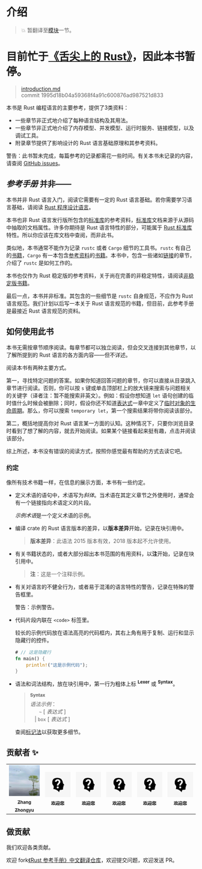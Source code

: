 # 介绍

> 💥 暂翻译至[模块](https://books.budshome.com/rust-reference/items/modules.html)一节。

# 目前忙于[《舌尖上的 Rust》](https://books.budshome.com/rust-cookbook)，因此本书暂停。

> [introduction.md](https://github.com/rust-lang/reference/blob/master/src/introduction.md)
> <br />
> commit 1995d18b04a59368f4a91c600876ad987521d833

本书是 Rust 编程语言的主要参考，提供了3类资料：

  - 一些章节非正式地介绍了每种语言结构及其用法。
  - 一些章节非正式地介绍了内存模型、并发模型、运行时服务、链接模型，以及调试工具。
  - 附录章节提供了影响设计的 Rust 语言基础原理和其参考资料。

<div class="warning">

警告：此书暂未完成，每篇参考的记录都需花一些时间。有关本书未记录的内容，请查阅 [GitHub issues]。

</div>

## *参考手册* 并非——

本书并非 Rust 语言入门，阅读它需要有一定的 Rust 语言基础。若你需要学习语言基础，请阅读 [Rust 程序设计语言]。

本书也非 Rust 语言发行版所包含的[标准库]的参考资料，[标准库]文档来源于从源码中抽取的文档属性。许多你期待是 Rust 语言特性的部分，可能属于 [Rust 标准库][标准库]特性。所以你应该在库文档中查阅，而非此书。

类似地，本书通常不能作为记录 `rustc` 或者 `Cargo` 细节的工具书。`rustc` 有自己的[书籍][rustc book]，`Cargo` 有一本包含[参考资料][cargo reference]的[书籍][cargo book]。本书中，包含一些诸如[链接][linkage]的章节，介绍了 `rustc` 是如何工作的。

本书也仅作为 Rust 稳定版的参考资料，关于尚在完善的非稳定特性，请阅读[非稳定版书籍][Unstable Book]。

最后一点，本书并非标准。其包含的一些细节是 `rustc` 自身规范，不应作为 Rust 语言规范。我们计划以后写一本关于 Rust 语言规范的书籍，但目前，此参考手册是最接近 Rust 语言规范的资料。

## 如何使用此书

本书无需按章节顺序阅读。每章节都可以独立阅读，但会交叉连接到其他章节，以了解所提到的 Rust 语言的各方面内容——但不详述。

阅读本书有两种主要方式。

第一，寻找特定问题的答案。如果你知道回答问题的章节，你可以直接从目录跳入章节进行阅读。否则，你可以按 `s` 键或单击顶部栏上的放大镜来搜索与问题相关的关键字（译者注：暂不能搜索非英文）。例如：假设你想知道 `let` 语句创建的临时值什么时候会被删除；同时，假设你还不知道[表达式][expressions chapter]一章中定义了[临时对象的生命周期][lifetime of temporaries]。那么，你可以搜索 `temporary let`，第一个搜索结果将带你阅读该部分。 

第二，概括地提高你对 Rust 语言某一方面的认知。这种情况下，只要你浏览目录时看到了想了解的内容，就去开始阅读。如果某个链接看起来挺有趣，点击并阅读该部分。

综上所述，本书没有错误的阅读方式，按照你感觉最有帮助的方式去读它吧。

### 约定

像所有技术书籍一样，在信息的展示方面，本书有一些约定。

* 定义术语的语句中，术语写为*斜体*。当术语在其定义章节之外使用时，通常会有一个链接指向术语定义的片段。

  *示例术语*是一个定义术语的示例。

* 编译 crate 的 Rust 语言版本的差异，以**版本差异**开始，记录在块引用中。

  > **版本差异**：此语法 2015 版本有效，2018 版本起不允许使用。

* 有关书籍状态的，或者大部分超出本书范围的有用资料，以**注**开始，记录在块引用中。

  > **注**：这是一个注释示例。

* 有关对语言的不健全行为，或者易于混淆的语言特性的警告，记录在特殊的警告框里。

  <div class="warning">

  警告：示例警告。

  </div>

* 代码片段内联在 `<code>` 标签里。

  较长的示例代码放在语法高亮的代码框内，其右上角有用于复制、运行和显示隐藏行的控件。

  ```rust
  # // 这是隐藏行
  fn main() {
      println!("这是示例代码");
  }
  ```

* 语法和词法结构，放在块引用中，第一行为粗体上标 <sup>**Lexer**</sup> 或 <sup>**Syntax**</sup>。

  > **<sup>Syntax</sup>**\
  > _语法示例_：\
  > &nbsp;&nbsp; &nbsp;&nbsp; `~` [ _表达式_ ]\
  > &nbsp;&nbsp; | `box` [ _表达式_ ]

  查阅[标记法][Notation]以获取更多细节。

## 贡献者 ✨

<table>
  <tr>
    <td align="center"><a href="https://budshome.com"><img src="imgs/contributors/zzy.jpg" width="100px;" alt=""/><br /><sub><b>Zhang Zhongyu</b></sub></a></td>
    <td align="center"><a href="https://github.com/zzy/rust-reference-zh-cn"><img src="imgs/contributors/anonymous.jpg" width="100px;" alt=""/><br /><sub><b>欢迎您</b></sub></a></td>
    <td align="center"><a href="https://github.com/zzy/rust-reference-zh-cn"><img src="imgs/contributors/anonymous.jpg" width="100px;" alt=""/><br /><sub><b>欢迎您</b></sub></a></td>
    <td align="center"><a href="https://github.com/zzy/rust-reference-zh-cn"><img src="imgs/contributors/anonymous.jpg" width="100px;" alt=""/><br /><sub><b>欢迎您</b></sub></a></td>
    <td align="center"><a href="https://github.com/zzy/rust-reference-zh-cn"><img src="imgs/contributors/anonymous.jpg" width="100px;" alt=""/><br /><sub><b>欢迎您</b></sub></a></td>
    <td align="center"><a href="https://github.com/zzy/rust-reference-zh-cn"><img src="imgs/contributors/anonymous.jpg" width="100px;" alt=""/><br /><sub><b>欢迎您</b></sub></a></td>
  </tr>
</table>

## 做贡献

我们欢迎各类贡献。

欢迎 fork[《Rust 参考手册》中文翻译仓库]，欢迎提交问题，欢迎发送 PR。

[Rust 程序设计语言]: https://books.budshome.com/rust-lang
[github issues]: https://github.com/rust-lang/reference/issues
[标准库]: https://doc.rust-lang.org/std
[《Rust 参考手册》中文翻译仓库]: https://github.com/zzy/rust-reference-zh-cn
[Unstable Book]: https://doc.rust-lang.org/nightly/unstable-book/
[_Expression_]: expressions.md
[cargo book]: https://books.budshome.com/cargo
[cargo reference]: https://books.budshome.com/cargo/reference
[expressions chapter]: expressions.md
[lifetime of temporaries]: expressions.md#temporary-lifetimes
[linkage]: linkage.md
[rustc book]: https://doc.rust-lang.org/nightly/rustc/index.html
[Notation]: notation.md

